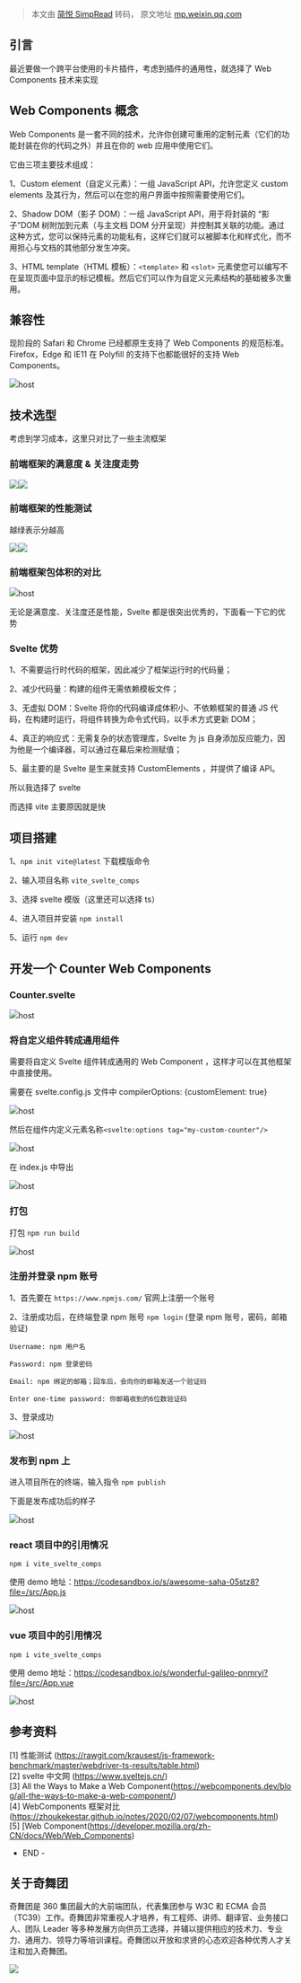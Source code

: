 > 本文由 [简悦 SimpRead](http://ksria.com/simpread/) 转码， 原文地址 [mp.weixin.qq.com](https://mp.weixin.qq.com/s/BNbAI2ClX1-iZExFvOOG8g)

引言
--

最近要做一个跨平台使用的卡片插件，考虑到插件的通用性，就选择了 Web Components 技术来实现

Web Components 概念
-----------------

Web Components 是一套不同的技术，允许你创建可重用的定制元素（它们的功能封装在你的代码之外）并且在你的 web 应用中使用它们。

它由三项主要技术组成：

1、Custom element（自定义元素）：一组 JavaScript API，允许您定义 custom elements 及其行为，然后可以在您的用户界面中按照需要使用它们。

2、Shadow DOM（影子 DOM）：一组 JavaScript API，用于将封装的 “影子”DOM 树附加到元素（与主文档 DOM 分开呈现）并控制其关联的功能。通过这种方式，您可以保持元素的功能私有，这样它们就可以被脚本化和样式化，而不用担心与文档的其他部分发生冲突。

3、HTML template（HTML 模板）：`<template>` 和 `<slot>` 元素使您可以编写不在呈现页面中显示的标记模板。然后它们可以作为自定义元素结构的基础被多次重用。

兼容性
---

现阶段的 Safari 和 Chrome 已经都原生支持了 Web Components 的规范标准。Firefox，Edge 和 IE11 在 Polyfill 的支持下也都能很好的支持 Web Components。

![](https://mmbiz.qpic.cn/mmbiz_png/cAd6ObKOzEBRLCSvSsTyLeAjOpXfiaJ4BjRv4iaibjWwzUjG8yekhFgnxHo1K37icrJafBgHxOu8DJkTRwxvMUJGicQ/640?wx_fmt=png)host

技术选型
----

考虑到学习成本，这里只对比了一些主流框架

### 前端框架的满意度 & 关注度走势

![](https://mmbiz.qpic.cn/mmbiz_png/cAd6ObKOzEBRLCSvSsTyLeAjOpXfiaJ4Bibia4XeribyznibjZQLEOymQ6mPYibx1zUayz6OfoNVLQZCtAblcX8KA4fg/640?wx_fmt=png)![](https://mmbiz.qpic.cn/mmbiz_png/cAd6ObKOzEBRLCSvSsTyLeAjOpXfiaJ4BtNE6avMMDPMJasxFersK6nRcLsKKZAttdAQ5zA3mX8udzZSkEywlpQ/640?wx_fmt=png)

### 前端框架的性能测试

越绿表示分越高

![](https://mmbiz.qpic.cn/mmbiz_png/cAd6ObKOzEBRLCSvSsTyLeAjOpXfiaJ4BOj6E05oUKib5IuuiaYIWbYuttSM0U2mibickzYhwn5szo1olkTPbcP3Ltg/640?wx_fmt=png)![](https://mmbiz.qpic.cn/mmbiz_png/cAd6ObKOzEBRLCSvSsTyLeAjOpXfiaJ4B2wXWT2o4hNEFfacxCCyBuvzfJIjqx4tlGJE7OJxhNZ3tTL0ATUZctg/640?wx_fmt=png)

### 前端框架包体积的对比

![](https://mmbiz.qpic.cn/mmbiz_jpg/cAd6ObKOzEBRLCSvSsTyLeAjOpXfiaJ4Bb64ib36OJQTBgicS6ic7fOFWfXiaLeDryO4Ety5h199iaAEJQs2tKmOHgbw/640?wx_fmt=jpeg)host

无论是满意度、关注度还是性能，Svelte 都是很突出优秀的，下面看一下它的优势

### Svelte 优势

1、不需要运行时代码的框架，因此减少了框架运行时的代码量；

2、减少代码量：构建的组件无需依赖模板文件；

3、无虚拟 DOM：Svelte 将你的代码编译成体积小、不依赖框架的普通 JS 代码，在构建时运行，将组件转换为命令式代码，以手术方式更新 DOM；

4、真正的响应式：无需复杂的状态管理库，Svelte 为 js 自身添加反应能力，因为他是一个编译器，可以通过在幕后来检测赋值；

5、最主要的是 Svelte 是生来就支持 CustomElements ，并提供了编译 API。

所以我选择了 svelte

而选择 vite 主要原因就是快

项目搭建
----

1、`npm init vite@latest` 下载模版命令

2、输入项目名称 `vite_svelte_comps`

3、选择 svelte 模版（这里还可以选择 ts）

4、进入项目并安装 `npm install`

5、运行 `npm dev`

开发一个 Counter Web Components
---------------------------

### Counter.svelte

![](https://mmbiz.qpic.cn/mmbiz_png/cAd6ObKOzEBRLCSvSsTyLeAjOpXfiaJ4BibpPL7rmvfqagTlgu8h3l0YlGrwlrqT2Tec38qfpSmbqBQCgjMTyTdg/640?wx_fmt=png)host

### 将自定义组件转成通用组件

需要将自定义 Svelte 组件转成通用的 Web Component ，这样才可以在其他框架中直接使用。

需要在 svelte.config.js 文件中 compilerOptions: {customElement: true}

![](https://mmbiz.qpic.cn/mmbiz_png/cAd6ObKOzEBRLCSvSsTyLeAjOpXfiaJ4BkhDoqXtbFbCgqxtG06CsYYdWwdyIiboa7Emew08bIDq8qe4Yhb2E5lg/640?wx_fmt=png)host

然后在组件内定义元素名称`<svelte:options tag="my-custom-counter"/>`

![](https://mmbiz.qpic.cn/mmbiz_png/cAd6ObKOzEBRLCSvSsTyLeAjOpXfiaJ4BcfsEicpy4PccqVZj31re0LGzXfg42nmicqWicBHB3JZsEmPd7C0S5icdNg/640?wx_fmt=png)host

在 index.js 中导出

![](https://mmbiz.qpic.cn/mmbiz_png/cAd6ObKOzEBRLCSvSsTyLeAjOpXfiaJ4B9G6kU4gEb9MpGicg78wjKA8V0Pe31wvsB2L0icfGeRLdaMdV6gYnkU1Q/640?wx_fmt=png)host

### 打包

打包 `npm run build`

![](https://mmbiz.qpic.cn/mmbiz_png/cAd6ObKOzEBRLCSvSsTyLeAjOpXfiaJ4B9G6kU4gEb9MpGicg78wjKA8V0Pe31wvsB2L0icfGeRLdaMdV6gYnkU1Q/640?wx_fmt=png)host

### 注册并登录 npm 账号

1、首先要在 `https://www.npmjs.com/` 官网上注册一个账号

2、注册成功后，在终端登录 npm 账号 `npm login` (登录 npm 账号，密码，邮箱验证)

```
Username: npm 用户名

Password: npm 登录密码

Email: npm 绑定的邮箱；回车后，会向你的邮箱发送一个验证码

Enter one-time password: 你邮箱收到的6位数验证码
```

3、登录成功

![](https://mmbiz.qpic.cn/mmbiz_png/cAd6ObKOzEBRLCSvSsTyLeAjOpXfiaJ4Biake5aaEBlq5UHo8OZamdtWCLNBzvvetlme6sMEoHVYNdhBpe4YV9TA/640?wx_fmt=png)host

### 发布到 npm 上

进入项目所在的终端，输入指令 `npm publish`

下面是发布成功后的样子

![](https://mmbiz.qpic.cn/mmbiz_png/cAd6ObKOzEBRLCSvSsTyLeAjOpXfiaJ4B7tGtVAzdHStYfODpQvy6qmRXMm4brtLYQp22Opy0lwXtWzOL2xWZcg/640?wx_fmt=png)host

### react 项目中的引用情况

`npm i vite_svelte_comps`

使用 demo 地址：https://codesandbox.io/s/awesome-saha-05stz8?file=/src/App.js

![](https://mmbiz.qpic.cn/mmbiz_png/cAd6ObKOzEBRLCSvSsTyLeAjOpXfiaJ4BAH62GqDw9RPxFBl0UbsyKgjFecPic2EjHI2vdMCDYNuYRc9LZBJJSLg/640?wx_fmt=png)host

### vue 项目中的引用情况

`npm i vite_svelte_comps`

使用 demo 地址：https://codesandbox.io/s/wonderful-galileo-pnmryi?file=/src/App.vue

![](https://mmbiz.qpic.cn/mmbiz_png/cAd6ObKOzEBRLCSvSsTyLeAjOpXfiaJ4BIuHxnx9xgX76sibf1Um1V8sAxe4NnfqK7Mq9LL8yym8RKco7qhZZtog/640?wx_fmt=png)host

参考资料
----

[1] 性能测试 (https://rawgit.com/krausest/js-framework-benchmark/master/webdriver-ts-results/table.html)  
[2] svelte 中文网 (https://www.sveltejs.cn/)  
[3] All the Ways to Make a Web Component(https://webcomponents.dev/blog/all-the-ways-to-make-a-web-component/)  
[4] WebComponents 框架对比 (https://zhoukekestar.github.io/notes/2020/02/07/webcomponents.html)  
[5] [Web Component(https://developer.mozilla.org/zh-CN/docs/Web/Web_Components)

- END -

关于奇舞团
-----

奇舞团是 360 集团最大的大前端团队，代表集团参与 W3C 和 ECMA 会员（TC39）工作。奇舞团非常重视人才培养，有工程师、讲师、翻译官、业务接口人、团队 Leader 等多种发展方向供员工选择，并辅以提供相应的技术力、专业力、通用力、领导力等培训课程。奇舞团以开放和求贤的心态欢迎各种优秀人才关注和加入奇舞团。

![](https://mmbiz.qpic.cn/mmbiz_png/cAd6ObKOzEBLicibtcprJISN18FgTtg2N1ichPnMqRhicrP20VfwnC4vday7gtEoiaSynIH1bas4N5kgicliakrLdtT2Q/640?wx_fmt=png&wxfrom=5&wx_lazy=1&wx_co=1)